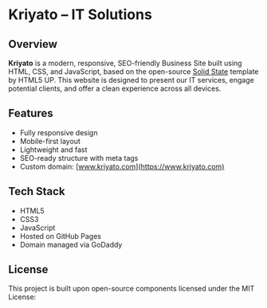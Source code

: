 # Kriyato – IT Solutions

## Overview

**Kriyato** is a modern, responsive, SEO-friendly Business Site built using HTML, CSS, and JavaScript, based on the open-source [Solid State](https://html5up.net/solid-state) template by HTML5 UP. This website is designed to present our IT services, engage potential clients, and offer a clean experience across all devices.

## Features

- Fully responsive design
- Mobile-first layout
- Lightweight and fast
- SEO-ready structure with meta tags
- Custom domain: [www.kriyato.com](https://www.kriyato.com)

## Tech Stack

- HTML5
- CSS3
- JavaScript
- Hosted on GitHub Pages
- Domain managed via GoDaddy

## License

This project is built upon open-source components licensed under the MIT License:

